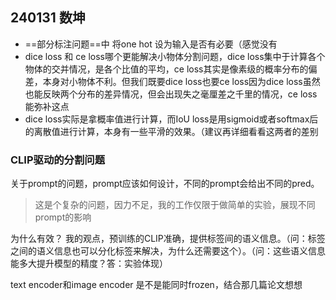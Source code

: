 ## 240131 数坤

- ==部分标注问题==中 将one hot 设为输入是否有必要（感觉没有
- dice loss 和 ce loss哪个更能解决小物体分割问题，dice loss集中于计算各个物体的交并情况，是各个比值的平均，ce loss其实是像素级的概率分布的偏差，本身对小物体不利。但我们既要dice loss也要ce loss因为dice loss虽然也能反映两个分布的差异情况，但会出现失之毫厘差之千里的情况，ce loss能弥补这点
- dice loss实际是拿概率值进行计算，而IoU loss是用sigmoid或者softmax后的离散值进行计算，本身有一些平滑的效果。（建议再详细看看这两者的差别
### CLIP驱动的分割问题

关于prompt的问题，prompt应该如何设计，不同的prompt会给出不同的pred。
>这是个复杂的问题，因力不足，我的工作仅限于做简单的实验，展现不同prompt的影响

为什么有效？
我的观点，预训练的CLIP准确，提供标签间的语义信息。（问：标签之间的语义信息也可以分化标签来解决，为什么还需要这个）。（问：这些语义信息能多大提升模型的精度？答：实验体现）

text encoder和image encoder 是不是能同时frozen，结合那几篇论文想想

